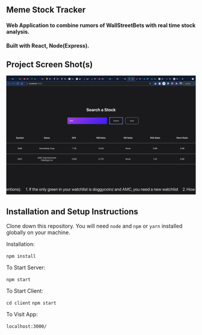 ## Meme Stock Tracker 

#### Web Application to combine rumors of WallStreetBets with real time stock analysis.
#### Built with React, Node(Express).

## Project Screen Shot(s)

![Alt text](./Screenshot.png?raw=true "Search Page")

## Installation and Setup Instructions

Clone down this repository. You will need `node` and `npm` or `yarn` installed globally on your machine.  

Installation:

`npm install`  

To Start Server:

`npm start`  

To Start Client:

`cd client`
`npm start`

To Visit App:

`localhost:3000/`